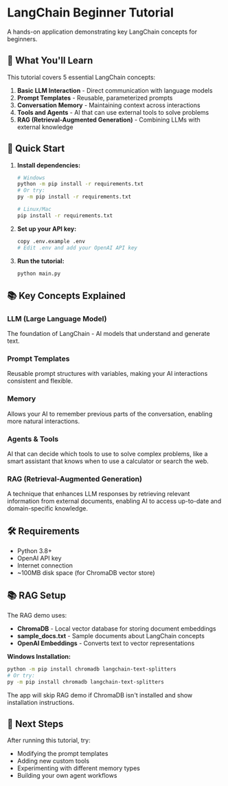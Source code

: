 # LangChain Beginner Tutorial

A hands-on application demonstrating key LangChain concepts for beginners.

## 🎯 What You'll Learn

This tutorial covers 5 essential LangChain concepts:

1. **Basic LLM Interaction** - Direct communication with language models
2. **Prompt Templates** - Reusable, parameterized prompts
3. **Conversation Memory** - Maintaining context across interactions
4. **Tools and Agents** - AI that can use external tools to solve problems
5. **RAG (Retrieval-Augmented Generation)** - Combining LLMs with external knowledge

## 🚀 Quick Start

1. **Install dependencies:**
   ```bash
   # Windows
   python -m pip install -r requirements.txt
   # Or try:
   py -m pip install -r requirements.txt
   
   # Linux/Mac
   pip install -r requirements.txt
   ```

2. **Set up your API key:**
   ```bash
   copy .env.example .env
   # Edit .env and add your OpenAI API key
   ```

3. **Run the tutorial:**
   ```bash
   python main.py
   ```

## 📚 Key Concepts Explained

### LLM (Large Language Model)
The foundation of LangChain - AI models that understand and generate text.

### Prompt Templates
Reusable prompt structures with variables, making your AI interactions consistent and flexible.

### Memory
Allows your AI to remember previous parts of the conversation, enabling more natural interactions.

### Agents & Tools
AI that can decide which tools to use to solve complex problems, like a smart assistant that knows when to use a calculator or search the web.

### RAG (Retrieval-Augmented Generation)
A technique that enhances LLM responses by retrieving relevant information from external documents, enabling AI to access up-to-date and domain-specific knowledge.

## 🛠️ Requirements

- Python 3.8+
- OpenAI API key
- Internet connection
- ~100MB disk space (for ChromaDB vector store)

## 📚 RAG Setup

The RAG demo uses:
- **ChromaDB** - Local vector database for storing document embeddings
- **sample_docs.txt** - Sample documents about LangChain concepts
- **OpenAI Embeddings** - Converts text to vector representations

**Windows Installation:**
```bash
python -m pip install chromadb langchain-text-splitters
# Or try:
py -m pip install chromadb langchain-text-splitters
```

The app will skip RAG demo if ChromaDB isn't installed and show installation instructions.

## 📖 Next Steps

After running this tutorial, try:
- Modifying the prompt templates
- Adding new custom tools
- Experimenting with different memory types
- Building your own agent workflows